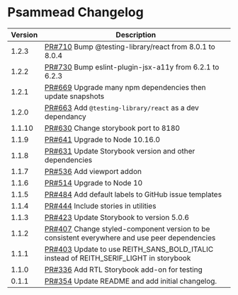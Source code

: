 # Psammead Changelog

<!-- prettier-ignore -->
| Version | Description |
|---------|-------------|
| 1.2.3  | [PR#710](https://github.com/bbc/psammead/pull/710) Bump @testing-library/react from 8.0.1 to 8.0.4 |
| 1.2.2  | [PR#730](https://github.com/bbc/psammead/pull/730) Bump eslint-plugin-jsx-a11y from 6.2.1 to 6.2.3 |
| 1.2.1  | [PR#669](https://github.com/bbc/psammead/pull/641) Upgrade many npm dependencies then update snapshots |
| 1.2.0   | [PR#663](https://github.com/bbc/psammead/pull/663) Add `@testing-library/react` as a dev dependancy |
| 1.1.10  | [PR#630](https://github.com/BBC/psammead/pull/630) Change storybook port to 8180 |
| 1.1.9   | [PR#641](https://github.com/bbc/psammead/pull/641) Upgrade to Node 10.16.0 |
| 1.1.8   | [PR#631](https://github.com/BBC/psammead/pull/631) Update Storybook version and other dependencies |
| 1.1.7   | [PR#536](https://github.com/BBC/psammead/pull/536) Add viewport addon |
| 1.1.6   | [PR#514](https://github.com/BBC/psammead/pull/514) Upgrade to Node 10 |
| 1.1.5   | [PR#484](https://github.com/BBC/psammead/pull/484) Add default labels to GitHub issue templates |
| 1.1.4   | [PR#444](https://github.com/BBC/psammead/pull/444) Include stories in utilities |
| 1.1.3   | [PR#423](https://github.com/BBC/psammead/pull/423) Update Storybook to version 5.0.6 |
| 1.1.2   | [PR#407](https://github.com/BBC/psammead/pull/407) Change styled-component version to be consistent everywhere and use peer dependencies |
| 1.1.1   | [PR#403](https://github.com/BBC/psammead/pull/402) Update to use REITH_SANS_BOLD_ITALIC instead of REITH_SERIF_LIGHT in storybook |
| 1.1.0   | [PR#336](https://github.com/BBC/psammead/pull/336) Add RTL Storybook add-on for testing |
| 0.1.1   | [PR#354](https://github.com/BBC-News/psammead/pull/354) Update README and add initial changelog. |
